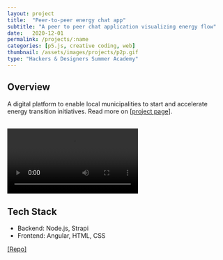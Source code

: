 ```yaml
---
layout: project
title:  "Peer-to-peer energy chat app"
subtitle: "A peer to peer chat application visualizing energy flow"
date:   2020-12-01
permalink: /projects/:name
categories: [p5.js, creative coding, web]
thumbnail: /assets/images/projects/p2p.gif
type: "Hackers & Designers Summer Academy"
---
```


## Overview

A digital platform to enable local municipalities to start and accelerate energy transition initiatives. Read more on <a href="https://digitalsocietyschool.org/project/empower-energy-transition/" target="_blank">[project page]</a>.

<!-- <br/>
<p align="center">
<img src="/assets/images/projects/empower-main.png" alt="Screenshot of Empower site" title="Screenshot of empower" width="800px" />
<br/>
Screenshot of landing page
</p>

<br/>
<p align="center">
<img src="/assets/images/projects/empower1.png" alt="Screenshot of Empower site" title="Screenshot of empower" width="800px" />
<br/>
Screenshot of toolbox page
</p>

<br/>
<p align="center">
<img src="/assets/images/projects/empower-map.png" alt="Screenshot of Empower site" title="Screenshot of empower" width="800px" />
<br/>
Screenshot of map page
</p> -->

<br/>

<video src="https://youtu.be/sDWFi4puGEc" controls="controls" style="max-width: 730px;">
</video>

## Tech Stack
 - Backend: Node.js, Strapi
 - Frontend: Angular, HTML, CSS

<a href="https://github.com/kwansupp/room-bot" target="_blank">[Repo]</a>